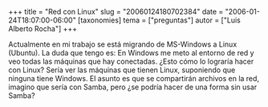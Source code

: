 +++
title = "Red con Linux"
slug = "20060124180702384"
date = "2006-01-24T18:07:00-06:00"
[taxonomies]
tema = ["preguntas"]
autor = ["Luis Alberto Rocha"]
+++

Actualmente en mi trabajo se está migrando de MS-Windows a Linux
(Ubuntu). La duda que tengo es: En Windows me meto al entorno de red y
veo todas las máquinas que hay conectadas. ¿Esto cómo lo lograría hacer
con Linux? Sería ver las máquinas que tienen Linux, suponiendo que
ninguna tiene Windows. El asunto es que se compartirán archivos en la
red, imagino que sería con Samba, pero ¿se podría hacer de una forma sin
usar Samba?

